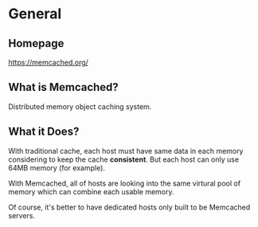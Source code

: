 # General

## Homepage
https://memcached.org/

## What is Memcached?
Distributed memory object caching system.

## What it Does?
With traditional cache, each host must have same data in each memory considering to keep the cache **consistent**.
But each host can only use 64MB memory (for example).

With Memcached, all of hosts are looking into the same virtural pool of memory which can combine each usable memory.

Of course, it's better to have dedicated hosts only built to be Memcached servers.

